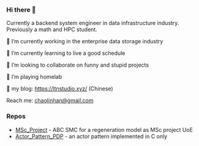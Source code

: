 ### Hi there 👋

Currently a backend system engineer in data infrastructure industry. Previously a math and HPC student.

🔭 I’m currently working in the enterprise data storage industry

🌱 I’m currently learning to live a good schedule

👯 I’m looking to collaborate on funny and stupid projects

🤔 I’m playing homelab

🌚 my blog: https://ltnstudio.xyz/ (Chinese)

Reach me: chaolinhan@gmail.com

### Repos

- [MSc_Project](https://github.com/chaolinhan/MSc_Project) - ABC SMC for a regeneration model as MSc project UoE
- [Actor_Pattern_PDP](https://github.com/chaolinhan/Actor_Pattern_PDP) - an actor pattern implemented in C only
